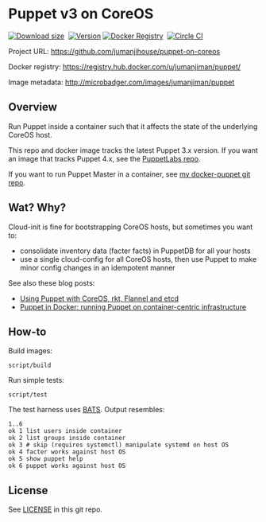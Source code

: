 Puppet v3 on CoreOS
===================

[![Download size](https://images.microbadger.com/badges/image/jumanjiman/puppet.svg)](http://microbadger.com/images/jumanjiman/puppet "View on microbadger.com")&nbsp;
[![Version](https://images.microbadger.com/badges/version/jumanjiman/puppet.svg)](http://microbadger.com/images/jumanjiman/puppet "View on microbadger.com")
[![Docker Registry](https://img.shields.io/docker/pulls/jumanjiman/puppet.svg)](https://registry.hub.docker.com/u/jumanjiman/puppet)&nbsp;
[![Circle CI](https://circleci.com/gh/jumanjihouse/puppet-on-coreos.png?circle-token=f9208a48c93c066eedc085afb8e79fd6d2f6c6a4)](https://circleci.com/gh/jumanjihouse/puppet-on-coreos/tree/master 'View CI builds')

Project URL: https://github.com/jumanjihouse/puppet-on-coreos

Docker registry: https://registry.hub.docker.com/u/jumanjiman/puppet/

Image metadata: http://microbadger.com/images/jumanjiman/puppet


Overview
--------

Run Puppet inside a container such that it affects the state
of the underlying CoreOS host.

This repo and docker image tracks the latest Puppet 3.x version.
If you want an image that tracks Puppet 4.x, see the
[PuppetLabs repo](https://github.com/puppetlabs/puppet-in-docker/tree/master/puppet-agent-alpine).

If you want to run Puppet Master in a container, see
[my docker-puppet git repo](https://github.com/jumanjiman/docker-puppet).


Wat? Why?
---------

Cloud-init is fine for bootstrapping CoreOS hosts, but sometimes you want to:

* consolidate inventory data (facter facts) in PuppetDB for all your hosts
* use a single cloud-config for all CoreOS hosts, then
  use Puppet to make minor config changes in an idempotent manner

See also these blog posts:

* [Using Puppet with CoreOS, rkt, Flannel and etcd](https://puppet.com/blog/using-puppet-coreos-rkt-flannel-and-etcd)
* [Puppet in Docker: running Puppet on container-centric infrastructure](https://puppet.com/blog/puppet-docker-running-puppet-container-centric-infrastructure)


How-to
------

Build images:

    script/build

Run simple tests:

    script/test

The test harness uses [BATS](https://github.com/sstephenson/bats).
Output resembles:

    1..6
    ok 1 list users inside container
    ok 2 list groups inside container
    ok 3 # skip (requires systemctl) manipulate systemd on host OS
    ok 4 facter works against host OS
    ok 5 show puppet help
    ok 6 puppet works against host OS


License
-------

See [LICENSE](LICENSE) in this git repo.
